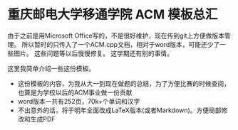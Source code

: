 # 重庆邮电大学移通学院 ACM 模板总汇
由于之前是用Microsoft Office写的，不是很好维护，现在传到git上方便做版本管理。
所以暂时的只传入了一个ACM.cpp文档，相对于word版本，可能还少了一些图片。
这些问题等以后慢慢修复。
这学期还有别的事情。

这里我简单介绍一些这份模板。
* 这份模板的内容，为我从大一到现在做题的总结，为了方便比赛的时候查阅，也算是为学校以后的ACM事业做一份贡献
* word版本一共有252页，70k+个单词和汉字
* 不出意外的话，将于明年全面改成LaTeX版本(或者Markdown)。方便局部修改和生成PDF